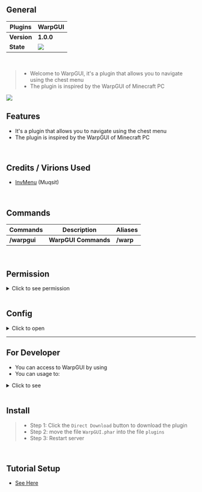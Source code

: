 ## General

| **Plugins** | **WarpGUI** |
| --- | --- |
| **Version** | **1.0.0** |
| **State** | **<a href="https://poggit.pmmp.io/p/WarpGUI"><img src="https://poggit.pmmp.io/shield.state/WarpGUI"></a>** |

<br>

>- Welcome to WarpGUI, it's a plugin that allows you to navigate using the chest menu
>- The plugin is inspired by the WarpGUI of Minecraft PC
<img src="https://github.com/Clickedtran/WarpGUI-PM4/blob/Master/icon.png"/>

## Features
- It's a plugin that allows you to navigate using the chest menu
- The plugin is inspired by the WarpGUI of Minecraft PC

<br>

## Credits / Virions Used
- [InvMenu](https://github.com/Muqsit/InvMenu) (Muqsit)

<br>

## Commands
| **Commands** | **Description** | **Aliases** |
| --- | --- | --- |
| **/warpgui** | **WarpGUI Commands** | **/warp** |

<br>

## Permission

<details>
  <summary>Click to see permission</summary>

- use permission `warpgui.command` to use command /warpgui
- use permission `warpgui.command.help` to use command /warpgui help
- use permission `warpgui.command.create` to use command /warpgui create
- use permission `warpgui.command.remove` to use command /warpgui remove
- use permission `warpgui.command.edit` to use command /warpgui edit

</details>

<br>

## Config

<details>
  <summary>Click to open</summary>

```yaml
---
# WarpGUI config.yml
#    
#    ░██╗░░░░░░░██╗░█████╗░██████╗░██████╗░░██████╗░██╗░░░██╗██╗
#    ░██║░░██╗░░██║██╔══██╗██╔══██╗██╔══██╗██╔════╝░██║░░░██║██║
#    ░╚██╗████╗██╔╝███████║██████╔╝██████╔╝██║░░██╗░██║░░░██║██║
#    ░░████╔═████║░██╔══██║██╔══██╗██╔═══╝░██║░░╚██╗██║░░░██║██║
#    ░░╚██╔╝░╚██╔╝░██║░░██║██║░░██║██║░░░░░╚██████╔╝╚██████╔╝██║
#    ░░░╚═╝░░░╚═╝░░╚═╝░░╚═╝╚═╝░░╚═╝╚═╝░░░░░░╚═════╝░░╚═════╝░╚═╝
#
# Message Teleport To Warp
# Use {warp} to get warp name
msg-teleport: "§aSuccessfully teleport to warp§6 {warp}"

# Menu WarpGUI Name
menu-name: "WarpGUI"
...
```
</details>

---
## For Developer
- You can access to WarpGUI by using 
- You can usage to:
<details>
  <summary>Click to see</summary>

>- Create Warp Usage:

```php
$warpname = "Warp1";
$x = $player->getPosition()->getX();
$y = $player->getPosition()->getY();
$z = $player->getPosition()->getZ();
$world = $player->getPosition()->getWorld()->getDisplayName();
WarpGUI::getInstance()->addWarp($warpname, $x, $y, $z, $world);
```

>- Remove Warp Usage:

```php
$warpname = "Warp1";
WarpGUI::getInstance()->removeWarp($warpname);
```

</details>

<br>

## Install
>- Step 1: Click the `Direct Download` button to download the plugin
>- Step 2: move the file `WarpGUI.phar` into the file `plugins`
>- Step 3: Restart server

<br>

## Tutorial Setup
- [See Here](https://www.youtube.com/watch?v=KRF0pttAR04)
